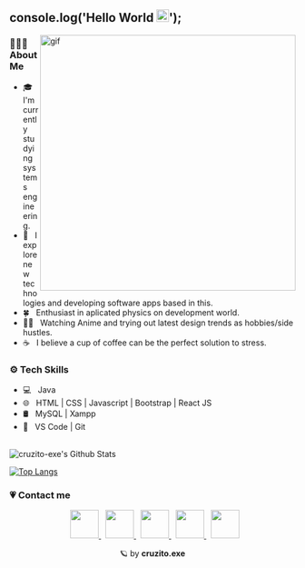## console.log('Hello World <img src="https://media.tenor.com/nebZyl8oN7IAAAAj/wave-hello.gif" width="22"/>');

<img src="https://64.media.tumblr.com/d9ba01e37d6d828041b316d1ab716146/e45d5ed82ed0b527-6f/s640x960/7c3a61067f54e3bd7134b8f86494589cf60134be.gif" width="450" align="right" alt="gif"/>

### 👨🏻‍💻 About Me

- 🎓 &nbsp; I'm currently studying systems engineering.
- 🤔 &nbsp; I explore new technologies and developing software apps based in this.
- 🍀 &nbsp; Enthusiast in aplicated physics on development world.
- ✍🏻 &nbsp; Watching Anime and trying out latest design trends as hobbies/side hustles.
- ☕ &nbsp; I believe a cup of coffee can be the perfect solution to stress.

<h3> ⚙️ Tech Skills </h3>

- 💻 &nbsp; Java 
- 🌐 &nbsp; HTML | CSS | Javascript | Bootstrap | React JS
- 🛢 &nbsp; MySQL | Xampp
- 🔧 &nbsp; VS Code | Git

<br>

<img align="center" src="https://github-readme-stats.vercel.app/api?username=cruzito-exe&include_all_commits=true&count_private=true&show_icons=true&line_height=20&title_color=FFFFFF&icon_color=FFFFFF&text_color=FFFFFF&bg_color=25,DC4496,05B0FF" alt="cruzito-exe's Github Stats">

</br>

[![Top Langs](https://github-readme-stats.vercel.app/api/top-langs/?username=cruzito-exe&layout=compact&&title_color=FFFFFF&text_color=FFFFFF&bg_color=25,DC4496,05B0FF)](https://github.com/cruzito-exe/github-readme-stats)


### 💗 Contact me

<p align="center">
&nbsp; <a href="https://twitter.com/cruzito_exe" target="_blank" rel="noopener noreferrer" title="My Twitter"> <img src="https://img.icons8.com/plasticine/100/000000/twitter.png" width="50"/> </a>  
&nbsp; <a href="https://www.instagram.com/cruzito.rar/" target="_blank" rel="noopener noreferrer" title="My Instagram"> <img src="https://img.icons8.com/plasticine/100/000000/instagram-new.png" width="50"/> </a>  
&nbsp; <a href="https://www.linkedin.com/in/cruzito-exe/" target="_blank" rel="noopener noreferrer" title="My LinkedIn"> <img src="https://img.icons8.com/plasticine/100/000000/linkedin.png" width="50"/> </a>
&nbsp; <a href="mailto:dcruzer92@gmail.com" target="_blank" rel="noopener noreferrer" title="My e-mail"> <img src="https://img.icons8.com/plasticine/100/000000/gmail.png" width="50"/> </a>
&nbsp; <a href="https://portfolio-cruzito-exe.vercel.app/" target="_blank" rel="noopener noreferrer" title="My portfolio"> <img src="https://img.icons8.com/plasticine/256/github.png" width="50"/> </a>
</p>

<p align="center"> 🪐 by <strong>cruzito.exe </strong> </p>
